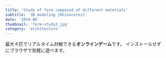 ```yaml
---
title: 'Study of form composed of different materials'
subtitle: '3D modeling [Rhinoceres]'
date: '2019-06'
thumbnail: 'form-study2.jpg'
category: 'architecture'
---
```


最大４匹でリアルタイム対戦できる**オンラインゲーム**です。
インストールせずにブラウザで気軽に遊べます。